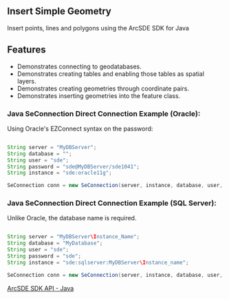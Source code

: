 
## Insert Simple Geometry

Insert points, lines and polygons using the ArcSDE SDK for Java

## Features

* Demonstrates connecting to geodatabases.
* Demonstrates creating tables and enabling those tables as spatial layers.
* Demonstrates creating geometries through coordinate pairs.
* Demonstrates inserting geometries into the feature class.

### Java SeConnection Direct Connection Example (Oracle):
Using Oracle's EZConnect syntax on the password:
```java

String server = "MyDBServer";
String database = "";
String user = "sde";
String password = "sde@MyDBServer/sde1041";
String instance = "sde:oracle11g";

SeConnection conn = new SeConnection(server, instance, database, user, password);
```

### Java SeConnection Direct Connection Example (SQL Server):
Unlike Oracle, the database name is required.
```java

String server = "MyDBServer\Instance_Name";
String database = "MyDatabase";
String user = "sde";
String password = "sde";
String instance = "sde:sqlserver:MyDBServer\Instance_name";

SeConnection conn = new SeConnection(server, instance, database, user, password);
```

[ArcSDE SDK API - Java](http://help.arcgis.com/en/geodatabase/10.0/sdk/arcsde/api/japi/japi.htm)
